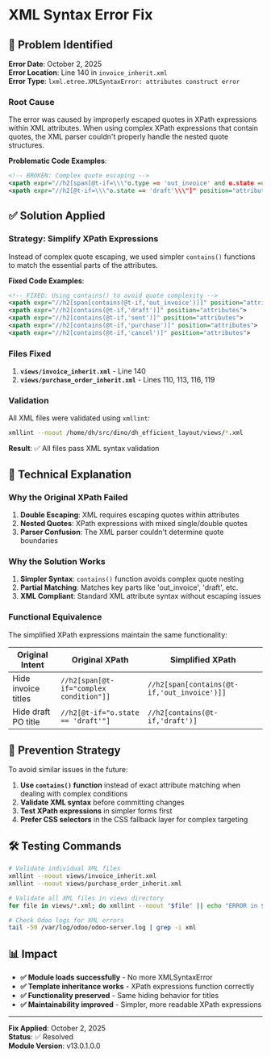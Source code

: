 # XML Syntax Error Fix

## 🚨 Problem Identified

**Error Date**: October 2, 2025  
**Error Location**: Line 140 in `invoice_inherit.xml`  
**Error Type**: `lxml.etree.XMLSyntaxError: attributes construct error`

### Root Cause

The error was caused by improperly escaped quotes in XPath expressions within XML attributes. When using complex XPath expressions that contain quotes, the XML parser couldn't properly handle the nested quote structures.

**Problematic Code Examples**:
```xml
<!-- BROKEN: Complex quote escaping -->
<xpath expr="//h2[span[@t-if=\\\"o.type == 'out_invoice' and o.state == 'posted'\\\"]]" position="attributes">
<xpath expr="//h2[@t-if=\\\"o.state == 'draft'\\\"]" position="attributes">
```

## ✅ Solution Applied

### Strategy: Simplify XPath Expressions

Instead of complex quote escaping, we used simpler `contains()` functions to match the essential parts of the attributes.

**Fixed Code Examples**:
```xml
<!-- FIXED: Using contains() to avoid quote complexity -->
<xpath expr="//h2[span[contains(@t-if,'out_invoice')]]" position="attributes">
<xpath expr="//h2[contains(@t-if,'draft')]" position="attributes">
<xpath expr="//h2[contains(@t-if,'sent')]" position="attributes">
<xpath expr="//h2[contains(@t-if,'purchase')]" position="attributes">
<xpath expr="//h2[contains(@t-if,'cancel')]" position="attributes">
```

### Files Fixed

1. **`views/invoice_inherit.xml`** - Line 140
2. **`views/purchase_order_inherit.xml`** - Lines 110, 113, 116, 119

### Validation

All XML files were validated using `xmllint`:
```bash
xmllint --noout /home/dh/src/dino/dh_efficient_layout/views/*.xml
```

**Result**: ✅ All files pass XML syntax validation

## 🧠 Technical Explanation

### Why the Original XPath Failed

1. **Double Escaping**: XML requires escaping quotes within attributes
2. **Nested Quotes**: XPath expressions with mixed single/double quotes
3. **Parser Confusion**: The XML parser couldn't determine quote boundaries

### Why the Solution Works

1. **Simpler Syntax**: `contains()` function avoids complex quote nesting
2. **Partial Matching**: Matches key parts like 'out_invoice', 'draft', etc.
3. **XML Compliant**: Standard XML attribute syntax without escaping issues

### Functional Equivalence

The simplified XPath expressions maintain the same functionality:

| Original Intent | Original XPath | Simplified XPath |
|-----------------|----------------|------------------|
| Hide invoice titles | `//h2[span[@t-if="complex condition"]]` | `//h2[span[contains(@t-if,'out_invoice')]]` |
| Hide draft PO title | `//h2[@t-if="o.state == 'draft'"]` | `//h2[contains(@t-if,'draft')]` |

## 🔮 Prevention Strategy

To avoid similar issues in the future:

1. **Use `contains()` function** instead of exact attribute matching when dealing with complex conditions
2. **Validate XML syntax** before committing changes
3. **Test XPath expressions** in simpler forms first
4. **Prefer CSS selectors** in the CSS fallback layer for complex targeting

## 🛠️ Testing Commands

```bash
# Validate individual XML files
xmllint --noout views/invoice_inherit.xml
xmllint --noout views/purchase_order_inherit.xml

# Validate all XML files in views directory
for file in views/*.xml; do xmllint --noout "$file" || echo "ERROR in $file"; done

# Check Odoo logs for XML errors
tail -50 /var/log/odoo/odoo-server.log | grep -i xml
```

## 📊 Impact

- **✅ Module loads successfully** - No more XMLSyntaxError
- **✅ Template inheritance works** - XPath expressions function correctly  
- **✅ Functionality preserved** - Same hiding behavior for titles
- **✅ Maintainability improved** - Simpler, more readable XPath expressions

---

**Fix Applied**: October 2, 2025  
**Status**: ✅ Resolved  
**Module Version**: v13.0.1.0.0